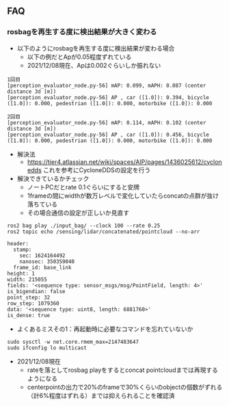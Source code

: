 
## FAQ

### rosbagを再生する度に検出結果が大きく変わる

- 以下のようにrosbagを再生する度に検出結果が変わる場合
  - 以下の例だとApが0.05程度ずれている
  - 2021/12/08現在、Apは0.002ぐらいしか振れない

```
1回目
[perception_evaluator_node.py-56] mAP: 0.099, mAPH: 0.087 (center distance 3d [m])
[perception_evaluator_node.py-56] AP , car ([1.0]): 0.394, bicycle ([1.0]): 0.000, pedestrian ([1.0]): 0.000, motorbike ([1.0]): 0.000

2回目
[perception_evaluator_node.py-56] mAP: 0.114, mAPH: 0.102 (center distance 3d [m])
[perception_evaluator_node.py-56] AP , car ([1.0]): 0.456, bicycle ([1.0]): 0.000, pedestrian ([1.0]): 0.000, motorbike ([1.0]): 0.000
```

- 解決法
  - <https://tier4.atlassian.net/wiki/spaces/AIP/pages/1436025612/cyclonedds> これを参考にCycloneDDSの設定を行う
- 解決できているかチェック
  - ノートPCだとrate 0.1ぐらいにすると安牌
  - 1frameの間にwidthが数万レベルで変化していたらconcatの点群が抜け落ちている
  - その場合通信の設定が正しいか見直す

```
ros2 bag play ./input_bag/ --clock 100 --rate 0.25
ros2 topic echo /sensing/lidar/concatenated/pointcloud --no-arr
```

```
header:
  stamp:
    sec: 1624164492
    nanosec: 350359040
  frame_id: base_link
height: 1
width: 215055
fields: '<sequence type: sensor_msgs/msg/PointField, length: 4>'
is_bigendian: false
point_step: 32
row_step: 1079360
data: '<sequence type: uint8, length: 6881760>'
is_dense: true

```

- よくあるミスその1：再起動時に必要なコマンドを忘れていないか

```
sudo sysctl -w net.core.rmem_max=2147483647
sudo ifconfig lo multicast
```

- 2021/12/08現在
  - rateを落としてrosbag playをするとconcat pointcloudまでは再現するようになる
  - centerpointの出力で20%のframeで30%くらいのobjectの個数がずれる（計6%程度はずれる）までは抑えられることを確認済
